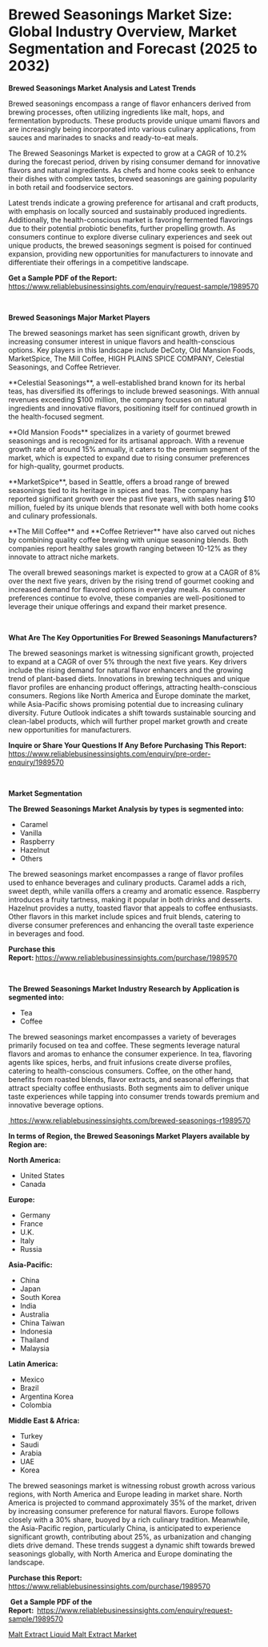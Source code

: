 <p><h1>Brewed Seasonings Market Size: Global Industry Overview, Market Segmentation and Forecast (2025 to 2032)</h1></p><p><strong>Brewed Seasonings Market Analysis and Latest Trends</strong></p>
<p><p>Brewed seasonings encompass a range of flavor enhancers derived from brewing processes, often utilizing ingredients like malt, hops, and fermentation byproducts. These products provide unique umami flavors and are increasingly being incorporated into various culinary applications, from sauces and marinades to snacks and ready-to-eat meals. </p><p>The Brewed Seasonings Market is expected to grow at a CAGR of 10.2% during the forecast period, driven by rising consumer demand for innovative flavors and natural ingredients. As chefs and home cooks seek to enhance their dishes with complex tastes, brewed seasonings are gaining popularity in both retail and foodservice sectors. </p><p>Latest trends indicate a growing preference for artisanal and craft products, with emphasis on locally sourced and sustainably produced ingredients. Additionally, the health-conscious market is favoring fermented flavorings due to their potential probiotic benefits, further propelling growth. As consumers continue to explore diverse culinary experiences and seek out unique products, the brewed seasonings segment is poised for continued expansion, providing new opportunities for manufacturers to innovate and differentiate their offerings in a competitive landscape.</p></p>
<p><strong>Get a Sample PDF of the Report:&nbsp;</strong> <a href="https://www.reliablebusinessinsights.com/enquiry/request-sample/1989570?utm_campaign=2475&utm_medium=2&utm_source=Github&utm_content=ia&utm_term=15022025&utm_id=brewed-seasonings">https://www.reliablebusinessinsights.com/enquiry/request-sample/1989570</a></p>
<p>&nbsp;</p>
<p><strong>Brewed Seasonings Major Market Players</strong></p>
<p><p>The brewed seasonings market has seen significant growth, driven by increasing consumer interest in unique flavors and health-conscious options. Key players in this landscape include DeCoty, Old Mansion Foods, MarketSpice, The Mill Coffee, HIGH PLAINS SPICE COMPANY, Celestial Seasonings, and Coffee Retriever.</p><p>**Celestial Seasonings**, a well-established brand known for its herbal teas, has diversified its offerings to include brewed seasonings. With annual revenues exceeding $100 million, the company focuses on natural ingredients and innovative flavors, positioning itself for continued growth in the health-focused segment.</p><p>**Old Mansion Foods** specializes in a variety of gourmet brewed seasonings and is recognized for its artisanal approach. With a revenue growth rate of around 15% annually, it caters to the premium segment of the market, which is expected to expand due to rising consumer preferences for high-quality, gourmet products.</p><p>**MarketSpice**, based in Seattle, offers a broad range of brewed seasonings tied to its heritage in spices and teas. The company has reported significant growth over the past five years, with sales nearing $10 million, fueled by its unique blends that resonate well with both home cooks and culinary professionals.</p><p>**The Mill Coffee** and **Coffee Retriever** have also carved out niches by combining quality coffee brewing with unique seasoning blends. Both companies report healthy sales growth ranging between 10-12% as they innovate to attract niche markets.</p><p>The overall brewed seasonings market is expected to grow at a CAGR of 8% over the next five years, driven by the rising trend of gourmet cooking and increased demand for flavored options in everyday meals. As consumer preferences continue to evolve, these companies are well-positioned to leverage their unique offerings and expand their market presence.</p></p>
<p>&nbsp;</p>
<p><strong>What Are The Key Opportunities For Brewed Seasonings Manufacturers?</strong></p>
<p><p>The brewed seasonings market is witnessing significant growth, projected to expand at a CAGR of over 5% through the next five years. Key drivers include the rising demand for natural flavor enhancers and the growing trend of plant-based diets. Innovations in brewing techniques and unique flavor profiles are enhancing product offerings, attracting health-conscious consumers. Regions like North America and Europe dominate the market, while Asia-Pacific shows promising potential due to increasing culinary diversity. Future Outlook indicates a shift towards sustainable sourcing and clean-label products, which will further propel market growth and create new opportunities for manufacturers.</p></p>
<p><strong>Inquire or Share Your Questions If Any Before Purchasing This Report:</strong> <a href="https://www.reliablebusinessinsights.com/enquiry/pre-order-enquiry/1989570?utm_campaign=2475&utm_medium=2&utm_source=Github&utm_content=ia&utm_term=15022025&utm_id=brewed-seasonings">https://www.reliablebusinessinsights.com/enquiry/pre-order-enquiry/1989570</a></p>
<p>&nbsp;</p>
<p><strong>Market Segmentation</strong></p>
<p><strong>The Brewed Seasonings Market Analysis by types is segmented into:</strong></p>
<p><ul><li>Caramel</li><li>Vanilla</li><li>Raspberry</li><li>Hazelnut</li><li>Others</li></ul></p>
<p><p>The brewed seasonings market encompasses a range of flavor profiles used to enhance beverages and culinary products. Caramel adds a rich, sweet depth, while vanilla offers a creamy and aromatic essence. Raspberry introduces a fruity tartness, making it popular in both drinks and desserts. Hazelnut provides a nutty, toasted flavor that appeals to coffee enthusiasts. Other flavors in this market include spices and fruit blends, catering to diverse consumer preferences and enhancing the overall taste experience in beverages and food.</p></p>
<p><strong>Purchase this Report:&nbsp;</strong><a href="https://www.reliablebusinessinsights.com/purchase/1989570?utm_campaign=2475&utm_medium=2&utm_source=Github&utm_content=ia&utm_term=15022025&utm_id=brewed-seasonings">https://www.reliablebusinessinsights.com/purchase/1989570</a></p>
<p>&nbsp;</p>
<p><strong>The Brewed Seasonings Market Industry Research by Application is segmented into:</strong></p>
<p><ul><li>Tea</li><li>Coffee</li></ul></p>
<p><p>The brewed seasonings market encompasses a variety of beverages primarily focused on tea and coffee. These segments leverage natural flavors and aromas to enhance the consumer experience. In tea, flavoring agents like spices, herbs, and fruit infusions create diverse profiles, catering to health-conscious consumers. Coffee, on the other hand, benefits from roasted blends, flavor extracts, and seasonal offerings that attract specialty coffee enthusiasts. Both segments aim to deliver unique taste experiences while tapping into consumer trends towards premium and innovative beverage options.</p></p>
<p><a href="https://www.reliablebusinessinsights.com/brewed-seasonings-r1989570?utm_campaign=2475&utm_medium=2&utm_source=Github&utm_content=ia&utm_term=15022025&utm_id=brewed-seasonings">&nbsp;https://www.reliablebusinessinsights.com/brewed-seasonings-r1989570</a></p>
<p><strong>In terms of Region, the Brewed Seasonings Market Players available by Region are:</strong></p>
<p>
    <p> <strong> North America: </strong>
        <ul>
            <li>United States</li>
            <li>Canada</li>
        </ul>
        </p> 
    <p> <strong> Europe: </strong>
        <ul>
            <li>Germany</li>
            <li>France</li>
            <li>U.K.</li>
            <li>Italy</li>
            <li>Russia</li>
        </ul>
        </p> 
    <p> <strong> Asia-Pacific: </strong>
        <ul>
            <li>China</li>
            <li>Japan</li>
            <li>South Korea</li>
            <li>India</li>
            <li>Australia</li>
            <li>China Taiwan</li>
            <li>Indonesia</li>
            <li>Thailand</li>
            <li>Malaysia</li>
        </ul>
        </p> 
    <p> <strong> Latin America: </strong>
        <ul>
            <li>Mexico</li>
            <li>Brazil</li>
            <li>Argentina Korea</li>
            <li>Colombia</li>
        </ul>
        </p> 
    <p> <strong> Middle East & Africa: </strong>
        <ul>
            <li>Turkey</li>
            <li>Saudi</li>
            <li>Arabia</li>
            <li>UAE</li>
            <li>Korea</li>
        </ul>
    </p>
    </p>
<p><p>The brewed seasonings market is witnessing robust growth across various regions, with North America and Europe leading in market share. North America is projected to command approximately 35% of the market, driven by increasing consumer preference for natural flavors. Europe follows closely with a 30% share, buoyed by a rich culinary tradition. Meanwhile, the Asia-Pacific region, particularly China, is anticipated to experience significant growth, contributing about 25%, as urbanization and changing diets drive demand. These trends suggest a dynamic shift towards brewed seasonings globally, with North America and Europe dominating the landscape.</p></p>
<p><strong>Purchase this Report: </strong><a href="https://www.reliablebusinessinsights.com/purchase/1989570?utm_campaign=2475&utm_medium=2&utm_source=Github&utm_content=ia&utm_term=15022025&utm_id=brewed-seasonings">https://www.reliablebusinessinsights.com/purchase/1989570</a></p>
<p>&nbsp;<strong>Get a Sample PDF of the Report:&nbsp;&nbsp;</strong><a href="https://www.reliablebusinessinsights.com/enquiry/request-sample/1989570?utm_campaign=2475&utm_medium=2&utm_source=Github&utm_content=ia&utm_term=15022025&utm_id=brewed-seasonings">https://www.reliablebusinessinsights.com/enquiry/request-sample/1989570</a></p>
<p><strong></strong></p>
<p><p><a href="https://github.com/bogganbillie6969/Market-Research-Report-List-1/blob/main/malt-extract-liquid-malt-extract-market.md?utm_campaign=2475&utm_medium=2&utm_source=Github&utm_content=ia&utm_term=15022025&utm_id=brewed-seasonings">Malt Extract Liquid Malt Extract Market</a></p></p>